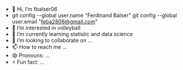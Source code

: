 - 👋 Hi, I’m fbalser06
- git config --global user.name "Ferdinand Balser"
git config --global user.email "feba2806@gmail.com"
- 👀 I’m interested in volleyball
- 🌱 I’m currently learning statistic and data science
- 💞️ I’m looking to collaborate on ...
- 📫 How to reach me ...
- 😄 Pronouns: ...
- ⚡ Fun fact: ...

<!---
fbalser06/fbalser06 is a ✨ special ✨ repository because its `README.md` (this file) appears on your GitHub profile.
You can click the Preview link to take a look at your changes.
--->
